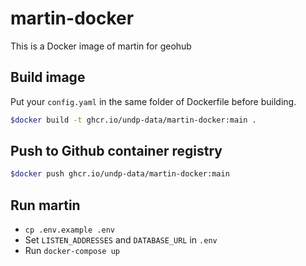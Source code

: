 # martin-docker

This is a Docker image of martin for geohub

## Build image

Put your `config.yaml` in the same folder of Dockerfile before building.

```bash
$docker build -t ghcr.io/undp-data/martin-docker:main .
```

## Push to Github container registry

```bash
$docker push ghcr.io/undp-data/martin-docker:main
```

## Run martin

- `cp .env.example .env`
- Set `LISTEN_ADDRESSES` and `DATABASE_URL` in `.env`
- Run `docker-compose up`
